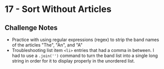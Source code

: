 # 17 - Sort Without Articles

## Challenge Notes

* Practice with using regular expressions (regex) to strip the band names of the articles "The", "An", and "A"
* Troubleshooting list item `<li>` entries that had a comma in between. I had to use a `.join('')` command to turn the band list into a single long string in order for it to display properly in the unordered list.
